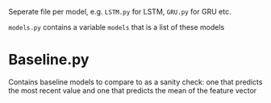 Seperate file per model, e.g. `LSTM.py` for LSTM, `GRU.py` for GRU etc.

`models.py` contains a variable `models` that is a list of these models

# Baseline.py

Contains baseline models to compare to as a sanity check: one that predicts the most recent value and one that predicts the mean of the feature vector

